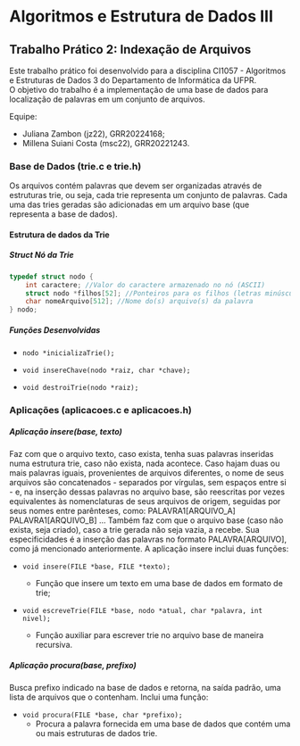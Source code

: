 # Algoritmos e Estrutura de Dados III

## Trabalho Prático 2: Indexação de Arquivos
Este trabalho prático foi desenvolvido para a disciplina CI1057 - Algoritmos e Estruturas de Dados 3 do Departamento de Informática da UFPR. <br>
O objetivo do trabalho é a implementação de uma base de dados para localização de palavras em um conjunto de arquivos.

Equipe: 
- Juliana Zambon (jz22), GRR20224168;
- Millena Suiani Costa (msc22), GRR20221243.

### Base de Dados (trie.c e trie.h)
Os arquivos contém palavras que devem ser organizadas através de estruturas trie, ou seja, cada trie representa um conjunto de palavras. Cada uma das tries geradas são adicionadas em um arquivo base (que representa a base de dados).

#### Estrutura de dados da Trie

##### Struct Nó da Trie

```c
typedef struct nodo {
    int caractere; //Valor do caractere armazenado no nó (ASCII)
    struct nodo *filhos[52]; //Ponteiros para os filhos (letras minúsculas e maiúsculas)
    char nomeArquivo[512]; //Nome do(s) arquivo(s) da palavra
} nodo;
```

##### Funções Desenvolvidas

- `nodo *inicializaTrie();`

- `void insereChave(nodo *raiz, char *chave);`

- `void destroiTrie(nodo *raiz);`

### Aplicações (aplicacoes.c e aplicacoes.h)

##### Aplicação insere(base, texto) 

Faz com que o arquivo texto, caso exista, tenha suas palavras inseridas numa estrutura trie, caso não exista, nada acontece. Caso hajam duas ou mais palavras iguais, provenientes de arquivos diferentes, o nome de seus arquivos são concatenados - separados por vírgulas, sem espaços entre si - e, na inserção dessas palavras no arquivo base, são reescritas por vezes equivalentes às nomenclaturas de seus arquivos de origem, seguidas por seus nomes entre parênteses, como: PALAVRA1[ARQUIVO_A] PALAVRA1[ARQUIVO_B] ... 
Também faz com que o arquivo base (caso não exista, seja criado), caso a trie gerada não seja vazia, a recebe. Sua especificidades é a inserção das palavras no formato PALAVRA[ARQUIVO], como já mencionado anteriormente. 
A aplicação insere inclui duas funções:

- `void insere(FILE *base, FILE *texto);`
  - Função que insere um texto em uma 
  base de dados em formato de trie;
 
- `void escreveTrie(FILE *base, nodo *atual, char *palavra, int nivel);`
  - Função auxiliar para escrever trie no 
  arquivo base de maneira recursiva.

##### Aplicação procura(base, prefixo) 

Busca prefixo indicado na base de dados e retorna, na saída padrão, uma lista de arquivos que o contenham. Inclui uma função: 

- `void procura(FILE *base, char *prefixo);`
  - Procura a palavra fornecida em uma base de dados que 
  contém uma ou mais estruturas de dados trie.